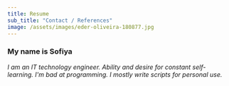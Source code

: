 ```yaml
---
title: Resume
sub_title: "Contact / References"
image: /assets/images/eder-oliveira-180877.jpg
---
```


### My name is Sofiya
_I am an IT technology engineer. Ability and desire for constant self-learning. I'm bad at programming. I mostly write scripts for personal use._
